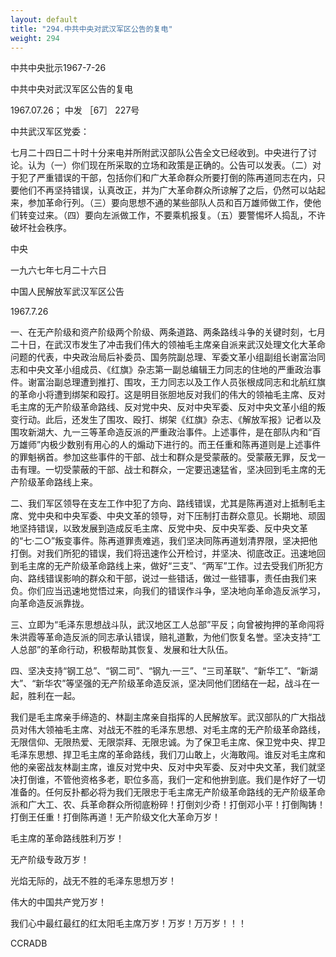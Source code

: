 ```yaml
---
layout: default
title: "294.中共中央对武汉军区公告的复电"
weight: 294
---
```


中共中央批示1967-7-26

中共中央对武汉军区公告的复电

1967.07.26； 中发 ［67］ 227号

中共武汉军区党委：

七月二十四日二十时十分来电并所附武汉部队公告全文已经收到。中央进行了讨论。认为（一）你们现在所采取的立场和政策是正确的。公告可以发表。（二）对于犯了严重错误的干部，包括你们和广大革命群众所要打倒的陈再道同志在内，只要他们不再坚持错误，认真改正，并为广大革命群众所谅解了之后，仍然可以站起来，参加革命行列。（三）要向思想不通的某些部队人员和百万雄师做工作，使他们转变过来。（四）要向左派做工作，不要乘机报复。（五）要警惕坏人捣乱，不许破坏社会秩序。

中央

一九六七年七月二十六日

中国人民解放军武汉军区公告

1967.7.26

一、在无产阶级和资产阶级两个阶级、两条道路、两条路线斗争的关键时刻，七月二十日，在武汉市发生了冲击我们伟大的领袖毛主席亲自派来武汉处理文化大革命问题的代表，中央政治局后补委员、国务院副总理、军委文革小组副组长谢富治同志和中央文革小组成员、《红旗》杂志第一副总编辑王力同志的住地的严重政治事件。谢富治副总理遭到推打、围攻，王力同志以及工作人员张根成同志和北航红旗的革命小将遭到绑架和殴打。这是明目张胆地反对我们的伟大的领袖毛主席、反对毛主席的无产阶级革命路线、反对党中央、反对中央军委、反对中央文革小组的叛变行动。此后，还发生了围攻、殴打、绑架《红旗》杂志、《解放军报》记者以及围攻新湖大、九一三等革命造反派的严重政治事件。上述事件，是在部队内和“百万雄师”内极少数别有用心的人的煽动下进行的。而王任重和陈再道则是上述事件的罪魁祸首。参加这些事件的干部、战士和群众是受蒙蔽的。受蒙蔽无罪，反戈一击有理。一切受蒙蔽的干部、战士和群众，一定要迅速猛省，坚决回到毛主席的无产阶级革命路线上来。

二、我们军区领导在支左工作中犯了方向、路线错误，尤其是陈再道对上抵制毛主席、党中央和中央军委、中央文革的领导，对下压制打击群众意见。长期地、顽固地坚持错误，以致发展到造成反毛主席、反党中央、反中央军委、反中央文革的“七·二○”叛变事件。陈再道罪责难逃，我们坚决同陈再道划清界限，坚决把他打倒。对我们所犯的错误，我们将迅速作公开检讨，并坚决、彻底改正。迅速地回到毛主席的无产阶级革命路线上来，做好“三支”、“两军”工作。过去受我们所犯方向、路线错误影响的群众和干部，说过一些错话，做过一些错事，责任由我们来负。你们应当迅速地觉悟过来，向我们的错误作斗争，坚决地向革命造反派学习，向革命造反派靠拢。

三、立即为“毛泽东思想战斗队，武汉地区工人总部”平反；向曾被拘押的革命闯将朱洪霞等革命造反派的同志承认错误，赔礼道歉，为他们恢复名誉。坚决支持“工人总部”的革命行动，积极帮助其恢复、发展和壮大队伍。

四、坚决支持“钢工总”、“钢二司”、“钢九·一三”、“三司革联”、“新华工”、“新湖大”、“新华农”等坚强的无产阶级革命造反派，坚决同他们团结在一起，战斗在一起，胜利在一起。

我们是毛主席亲手缔造的、林副主席亲自指挥的人民解放军。武汉部队的广大指战员对伟大领袖毛主席、对战无不胜的毛泽东思想、对毛主席的无产阶级革命路线，无限信仰、无限热爱、无限崇拜、无限忠诚。为了保卫毛主席、保卫党中央、捍卫毛泽东思想、捍卫毛主席的革命路线，我们刀山敢上，火海敢闯。谁反对毛主席和他的亲密战友林副主席，谁反对党中央、反对中央军委、反对中央文革，我们就坚决打倒谁，不管他资格多老，职位多高，我们一定和他拚到底。我们是作好了一切准备的。任何反扑都必将为我们无限忠于毛主席无产阶级革命路线的无产阶级革命派和广大工、农、兵革命群众所彻底粉碎！打倒刘少奇！打倒邓小平！打倒陶铸！打倒王任重！打倒陈再道！无产阶级文化大革命万岁！

毛主席的革命路线胜利万岁！

无产阶级专政万岁！

光焰无际的，战无不胜的毛泽东思想万岁！

伟大的中国共产党万岁！

我们心中最红最红的红太阳毛主席万岁！万岁！万万岁！！！

CCRADB

